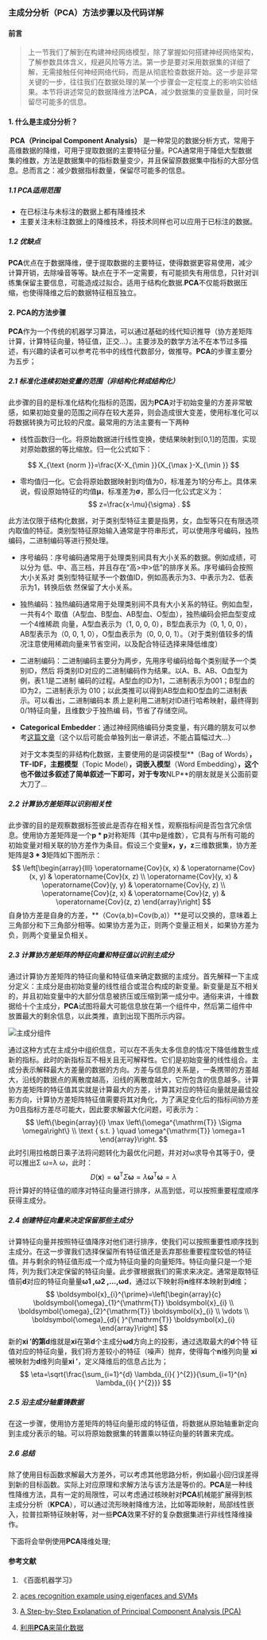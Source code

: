 ### 主成分分析（PCA）方法步骤以及代码详解

#### 前言

> 上一节我们了解到在构建神经网络模型，除了掌握如何搭建神经网络架构，了解参数具体含义，规避风险等方法。第一步是要对采用数据集的详细了解，无需接触任何神经网络代码，而是从彻底检查数据开始。这一步是非常关键的一步，往往我们在数据处理的某一个步骤会一定程度上的影响实验结果。本节将讲述常见的数据降维方法**PCA**，减少数据集的变量数量，同时保留尽可能多的信息。

#### 1. 什么是主成分分析？

​	**PCA（Principal Component Analysis）** 是一种常见的数据分析方式，常用于高维数据的降维，可用于提取数据的主要特征分量。PCA通常用于降低大型数据集的维数，方法是数据集中的指标数量变少，并且保留原数据集中指标的大部分信息。总而言之：减少数据指标数量，保留尽可能多的信息。

##### 1.1 PCA适用范围

- 在已标注与未标注的数据上都有降维技术
- 主要关注未标注数据上的降维技术，将技术同样也可以应用于已标注的数据。

##### 1.2 优缺点

​	**PCA**优点在于数据降维，便于提取数据的主要特征，使得数据更容易使用，减少计算开销，去除噪音等等。缺点在于不一定需要，有可能损失有用信息，只针对训练集保留主要信息，可能造成过拟合。适用于结构化数据.**PCA**不仅能将数据压缩，也使得降维之后的数据特征相互独立。

####  2. PCA的方法步骤

​	**PCA**作为一个传统的机器学习算法，可以通过基础的线代知识推导（协方差矩阵计算，计算特征向量，特征值，正交...）。主要涉及的数学方法不在本节过多描述，有兴趣的读者可以参考花书中的线性代数部分，做推导。**PCA**的步骤主要分为五步；

##### 2.1 标准化连续初始变量的范围（非结构化转成结构化）

​	此步骤的目的是标准化结构化指标的范围，因为**PCA**对于初始变量的方差非常敏感，如果初始变量的范围之间存在较大差异，则会造成很大变差，使用标准化可以将数据转换为可比较的尺度。最常用的方法主要有一下两种

- 线性函数归一化。将原始数据进行线性变换，使结果映射到[0,1]的范围，实现对原始数据的等比缩放。归一化公式如下：

$$
X_{\text {norm }}=\frac{X-X_{\min }}{X_{\max }-X_{\min }}
$$

- 零均值归一化。它会将原始数据映射到均值为0，标准差为1的分布上。具体来说，假设原始特征的均值**μ**，标准差为**σ**，那么归一化公式定义为：
  $$
  z=\frac{x-\mu}{\sigma} .
  $$

​	此方法仅限于结构化数据，对于类别型特征主要是指男，女，血型等只在有限选项内取值的特征。类别型特征原始输入通常是字符串形式，可以使用序号编码，独热编码，二进制编码等进行预处理。

- 序号编码：序号编码通常用于处理类别间具有大小关系的数据。例如成绩，可以分为 低、中、高三档，并且存在“高>中>低”的排序关系。序号编码会按照大小关系对 类别型特征赋予一个数值ID，例如高表示为3、中表示为2、低表示为1，转换后依 然保留了大小关系。
- 独热编码：独热编码通常用于处理类别间不具有大小关系的特征。例如血型，一共有4个 取值（A型血、B型血、AB型血、O型血），独热编码会把血型变成一个4维稀疏 向量，A型血表示为（1, 0, 0, 0），B型血表示为（0, 1, 0, 0），AB型表示为（0, 0, 1, 0），O型血表示为（0, 0, 0, 1）。（对于类别值较多的情况注意使用稀疏向量来节省空间，以及配合特征选择来降低维度）
- 二进制编码：二进制编码主要分为两步，先用序号编码给每个类别赋予一个类别ID，然后 将类别ID对应的二进制编码作为结果。以A、B、AB、O血型为例，表1.1是二进制 编码的过程。A型血的ID为1，二进制表示为001；B型血的ID为2，二进制表示为 010；以此类推可以得到AB型血和O型血的二进制表示。可以看出，二进制编码本 质上是利用二进制对ID进行哈希映射，最终得到0/1特征向量，且维数少于独热编 码，节省了存储空间。
- **Categorical Embedder**：通过神经网络编码分类变量，有兴趣的朋友可以参考[这篇文章](https://medium.com/analytics-vidhya/categorical-embedder-encoding-categorical-variables-via-neural-networks-b482afb1409d)（这个以后可能会单独列出一章讲述，不能占篇幅过大...）

  对于文本类型的非结构化数据，主要使用的是词袋模型**（Bag of Words）**，**TF-IDF**，主题模型**（Topic Model）**，词嵌入模型**（Word Embedding）**，这个也不做过多叙述了简单叙述一下即可，对于专攻**NLP**的朋友就是关公面前耍大刀了...

##### 2.2 计算协方差矩阵以识别相关性

​	此步骤的目的是观察数据标签彼此是否存在相关性，观察指标间是否包含冗余信息。使用协方差矩阵是一个**p * p**对称矩阵（其中p是维数），它具有与所有可能的初始变量对相关联的协方差作为条目。假设三个变量**x，y，z**三维数据集，协方差矩阵是**3 * 3**矩阵如下图所示：
$$
 \left[\begin{array}{lll}
\operatorname{Cov}(x, x) & \operatorname{Cov}(x, y) & \operatorname{Cov}(x, z) \\
\operatorname{Cov}(y, x) & \operatorname{Cov}(y, y) & \operatorname{Cov}(y, z) \\
\operatorname{Cov}(z, x) & \operatorname{Cov}(z, y) & \operatorname{Cov}(z, z)
\end{array}\right]
$$
自身协方差是自身的方差，**（Cov(a,b)=Cov(b,a)）**是可以交换的，意味着上三角部分和下三角部分相等。如果协方差为正，则两个变量正相关，如果协方差为负，则两个变量呈负相关。

##### 2.3 计算协方差矩阵的特征向量和特征值以识别主成分

​	通过计算协方差矩阵的特征向量和特征值来确定数据的主成分。首先解释一下主成分定义：主成分是由初始变量的线性组合或混合构成的新变量。新变量是互不相关的，并且初始变量中的大部分信息被挤压或压缩到第一成分中。通俗来讲，十维数据给十个主成分，**PCA**试图将最大可能信息放在第一个组件中，然后第二组件中放置最大的剩余信息，以此类推，直到出现下图所示内容。

![主成分组件](../Pictures/主成分组件.png)

​	通过这种方式在主成分中组织信息，可以在不丢失太多信息的情况下降低维数生成新的指标。此时的新指标互不相关且无可解释性。它们是初始变量的线性组合。主成分表示解释最大方差量的数据的方向。方差与信息的关系是，一条携带的方差越大，沿线的数据点的离散度越高，沿线的离散度越大，它所包含的信息越多。计算协方差矩阵的特征值其实就是计算最大的方差，计算其对应的特征向量就是最佳投影方向，计算协方差矩阵特征值需要将其对角化，为了满足变化后的指标间协方差为0且指标方差尽可能大，因此要求解最大化问题，可表示为：
$$
\left\{\begin{array}{l}
\max \left\{\omega^{\mathrm{T}} \Sigma \omega\right\} \\
\text { s.t. } \quad \omega^{\mathrm{T}} \omega=1
\end{array}\right.
$$
​	此时引用拉格朗日乘子法将问题转化为最优化问题，并对对ω求导令其等于0，便可以推出Σ ω=λ ω，此时：
$$
D(\boldsymbol{x})=\boldsymbol{\omega}^{\mathrm{T}} \Sigma \boldsymbol{\omega}=\lambda \boldsymbol{\omega}^{\mathrm{T}} \boldsymbol{\omega}=\lambda
$$
​	将计算好的特征值的顺序对特征向量进行排序，从高到低，可以按照重要程度顺序获得主成分。

##### 2.4 创建特征向量来决定保留那些主成分

​	计算特征向量并按照特征值降序对他们进行排序，使我们可以按照重要性顺序找到主成分。在这一步骤我们选择保留所有特征值还是丢弃那些重要程度较低的特征值。并与剩余的特征值形成一个成为特征向量的向量矩阵。特征向量只是一个矩阵，列为我们决定保留的特征向量。此步骤根据我们的需求来决定。通常是取特征值前**d**对应的特征向量量**ω1 ,ω2 ,...,ωd**，通过以下映射将**n**维样本映射到**d**维；
$$
\boldsymbol{x}_{i}^{\prime}=\left[\begin{array}{c}
\boldsymbol{\omega}_{1}^{\mathrm{T}} \boldsymbol{x}_{i} \\
\boldsymbol{\omega}_{2}^{\mathrm{T}} \boldsymbol{x}_{i} \\
\vdots \\
\boldsymbol{\omega}_{d}{ }^{\mathrm{T}} \boldsymbol{x}_{i}
\end{array}\right]
$$
新的**xi ′**的第**d**维就是**xi**在第**d**个主成分**ωd**方向上的投影，通过选取最大的**d**个特 征值对应的特征向量，我们将方差较小的特征（噪声）抛弃，使得每个**n**维列向量 **xi**被映射为**d**维列向量**xi ′**，定义降维后的信息占比为；
$$
\eta=\sqrt{\frac{\sum_{i=1}^{d} \lambda_{i}{ }^{2}}{\sum_{i=1}^{n} \lambda_{i}{ }^{2}}}
$$

##### 2.5 沿主成分轴重铸数据

​	在这一步骤，使用协方差矩阵的特征向量形成的特征值，将数据从原始轴重新定向到主成分表示的轴。可以将原始数据集的转置乘以特征向量的转置来完成。

##### 2.6 总结

​	除了使用目标函数求解最大方差外，可以考虑其他思路分析，例如最小回归误差得到新的目标函数。实际上对应原理和求解方法与该方法是等价的。**PCA**是一种线性降维方法，具有一定的局限性，可以考虑通过核映射对**PCA**机械能扩展得到核主成分分析（**KPCA**），可以通过流形映射降维方法，比如等距映射，局部线性嵌入，拉普拉斯特征映射等，对一些**PCA**效果不好的复杂数据集进行非线性降维操作。

​	下面将会举例使用**PCA**降维处理;

#### 参考文献

1. 《百面机器学习》

2.  [aces recognition example using eigenfaces and SVMs](https://scikit-learn.org/stable/auto_examples/applications/plot_face_recognition.html#sphx-glr-auto-examples-applications-plot-face-recognition-py)
3. [A Step-by-Step Explanation of Principal Component Analysis (PCA)](https://builtin.com/data-science/step-step-explanation-principal-component-analysis)
4. [利用**PCA**来简化数据](https://github.com/Shirakaw/AiLearning/blob/dev/blog/ml/13.%E5%88%A9%E7%94%A8PCA%E6%9D%A5%E7%AE%80%E5%8C%96%E6%95%B0%E6%8D%AE.md)







